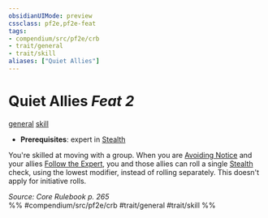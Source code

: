 ```yaml
---
obsidianUIMode: preview
cssclass: pf2e,pf2e-feat
tags:
- compendium/src/pf2e/crb
- trait/general
- trait/skill
aliases: ["Quiet Allies"]
---
```

# Quiet Allies  *Feat 2*  
[general](../../rules/traits/general.md)  [skill](../../rules/traits/skill.md)  

- **Prerequisites**: expert in [Stealth](../skills.md#Stealth)

You're skilled at moving with a group. When you are [Avoiding Notice](../../rules/actions/avoid-notice.md) and your allies [Follow the Expert](../../rules/actions/follow-the-expert.md), you and those allies can roll a single [Stealth](../skills.md#Stealth) check, using the lowest modifier, instead of rolling separately. This doesn't apply for initiative rolls.

*Source: Core Rulebook p. 265*  
%% #compendium/src/pf2e/crb #trait/general #trait/skill %%